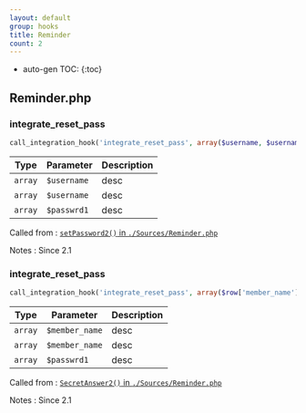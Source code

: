```yaml
---
layout: default
group: hooks
title: Reminder
count: 2
---
```

* auto-gen TOC:
{:toc}

## Reminder.php
### integrate_reset_pass

```php
call_integration_hook('integrate_reset_pass', array($username, $username, $_POST['passwrd1']))
```

Type|Parameter|Description
---|---|---
`array`|`$username`|desc
`array`|`$username`|desc
`array`|`$passwrd1`|desc

Called from
: [`setPassword2()` in `./Sources/Reminder.php`](../docs/reminder.html#setpassword2)

Notes
: Since 2.1

### integrate_reset_pass

```php
call_integration_hook('integrate_reset_pass', array($row['member_name'], $row['member_name'], $_POST['passwrd1']))
```

Type|Parameter|Description
---|---|---
`array`|`$member_name`|desc
`array`|`$member_name`|desc
`array`|`$passwrd1`|desc

Called from
: [`SecretAnswer2()` in `./Sources/Reminder.php`](../docs/reminder.html#secretanswer2)

Notes
: Since 2.1


